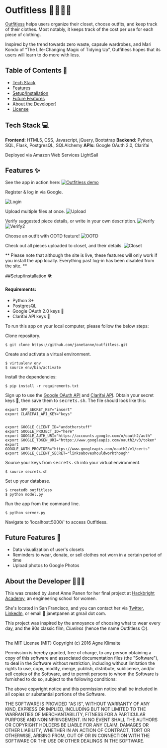 # Outfitless 👕👗👖👚

[Outfitless](https://www.outfitless.com) helps users organize their closet, choose outfits, and keep track of their clothes. Most notably, it keeps track of the cost per use for each piece of clothing.

Inspired by the trend towards zero waste, capsule wardrobes, and Mari Kondo of “The Life-Changing Magic of Tidying Up”, Outfitless hopes that its users will learn to do more with less.

## Table of Contents 📑
* [Tech Stack](#tech-stack)
* [Features](#features)
* [Setup/Installation](#installation)
* [Future Features](#future)
* [About the Developer](#about)]
* [License](#license)

## <a name="tech-stack"></a>Tech Stack 💻
__Frontend:__ HTML5, CSS, Javascript, jQuery, Bootstrap
__Backend:__ Python, SQL, Flask, PostgresQL, SQLAlchemy
__APIs:__ Google OAuth 2.0, Clarifai

Deployed via Amazon Web Services LightSail

## <a name="Features"></a>Features ✨

See the app in action here:
[![Outfitless demo](http://img.youtube.com/vi/mC_pL3Wx85U/0.jpg)](http://www.youtube.com/watch?v=mC_pL3Wx85U)


Register & log in via Google.

![Login](/outfitless/static/images/_readme-images/login.png)

Upload multiple files at once.
![Upload](/outfitless/static/images/_readme-images/upload.png)

Verify suggested piece details, or write in your own description.
![Verify](/outfitless/static/images/_readme-images/verifydetails.png)
![Verify2](/outfitless/static/images/_readme-images/verifydetails2.png)

Choose an outfit with OOTD feature!
![OOTD](/outfitless/static/images/_readme-images/OOTD.png)

Check out all pieces uploaded to closet, and their details.
![Closet](/outfitless/static/images/_readme-images/closet.png)

** Please note that although the site is live, these features will only work if you install the app locally. Everything past log-in has been disabled from the site. **

##<a name="installation"></a>Setup/installation 🛠

#### Requirements:
- Python 3+
- PostgresQL
- Google OAuth 2.0 keys 🔑
- Clarifai API keys 🔑

To run this app on your local computer, please follow the below steps:

Clone repository.
```
$ git clone https://github.com/janetanne/outfitless.git
```
Create and activate a virtual environment.
```
$ virtualenv env
$ source env/bin/activate
```

Install the dependencies:
```
$ pip install -r requirements.txt
```

Sign up to use the [Google OAuth API](https://developers.google.com/identity/protocols/OAuth2) and [Clarifai API](https://clarifai.com/developer). Obtain your secret keys 🔑, then save them to <kbd>secrets.sh</kbd>. The file should look like this:
```
export APP_SECRET_KEY="insert"
export CLARIFAI_API_KEY="keys"


export GOOGLE_CLIENT_ID="andotherstuff"
export GOOGLE_PROJECT_ID="here"
export GOOGLE_AUTH_URI="https://accounts.google.com/o/oauth2/auth"
export GOOGLE_TOKEN_URI="https://www.googleapis.com/oauth2/v3/token"
export GOOGLE_AUTH_PROVIDER="https://www.googleapis.com/oauth2/v1/certs"
export GOOGLE_CLIENT_SECRET="linksaboveshouldworkthough"
```

Source your keys from <kbd>secrets.sh</kbd> into your virtual environment.
```
$ source secrets.sh
```

Set up your database.
```
$ createdb outfitless
$ python model.py
```

Run the app from the command line.
```
$ python server.py
```

Navigate to 'localhost:5000/' to access Outfitless.

## <a name="future"></a>Future Features 🔮
- Data visualization of user's closets
- Reminders to wear, donate, or sell clothes not worn in a certain period of time
- Upload photos to Google Photos

## <a name="about"></a>About the Developer 👩🏻‍💻
This was created by Janet Anne Panen for her final project at [Hackbright Academy](https://www.hackbrightacademy.com), an engineering school for women.

She's located in San Francisco, and you can contact her via [Twitter](https://www.twitter.com/janetanne), [LinkedIn](https://www.linkedin.com/in/janetanne), or email 📧 janetpanen at gmail dot com.

This project was inspired by the annoyance of choosing what to wear every day, and the 90s classic film, *Clueless* (hence the name Outfitless 😉).

## <a name="license"></a>
The MIT License (MIT)
Copyright (c) 2016 Agne Klimaite

Permission is hereby granted, free of charge, to any person obtaining a copy of this software and associated documentation files (the "Software"), to deal in the Software without restriction, including without limitation the rights to use, copy, modify, merge, publish, distribute, sublicense, and/or sell copies of the Software, and to permit persons to whom the Software is furnished to do so, subject to the following conditions:

The above copyright notice and this permission notice shall be included in all copies or substantial portions of the Software.

THE SOFTWARE IS PROVIDED "AS IS", WITHOUT WARRANTY OF ANY KIND, EXPRESS OR IMPLIED, INCLUDING BUT NOT LIMITED TO THE WARRANTIES OF MERCHANTABILITY, FITNESS FOR A PARTICULAR PURPOSE AND NONINFRINGEMENT. IN NO EVENT SHALL THE AUTHORS OR COPYRIGHT HOLDERS BE LIABLE FOR ANY CLAIM, DAMAGES OR OTHER LIABILITY, WHETHER IN AN ACTION OF CONTRACT, TORT OR OTHERWISE, ARISING FROM, OUT OF OR IN CONNECTION WITH THE SOFTWARE OR THE USE OR OTHER DEALINGS IN THE SOFTWARE.
